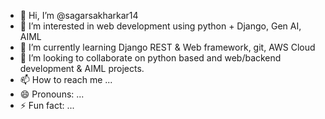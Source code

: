 - 👋 Hi, I’m @sagarsakharkar14
- 👀 I’m interested in web development using python + Django, Gen AI, AIML
- 🌱 I’m currently learning Django REST & Web framework, git, AWS Cloud
- 💞️ I’m looking to collaborate on python based and web/backend development & AIML projects.
- 📫 How to reach me ...
- 😄 Pronouns: ...
- ⚡ Fun fact: ...

<!---
sagarsakharkar14/sagarsakharkar14 is a ✨ special ✨ repository because its `README.md` (this file) appears on your GitHub profile.
You can click the Preview link to take a look at your changes.
--->
